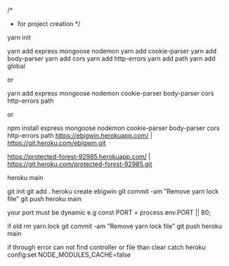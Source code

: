 /* 
- for project creation
  */

yarn init

yarn add express mongoose nodemon
yarn add cookie-parser
yarn add body-parser
yarn add cors
yarn add http-errors
yarn add path
yarn add global

or

yarn add express mongoose nodemon cookie-parser body-parser cors http-errors path

or

npm install express mongoose nodemon cookie-parser body-parser cors http-errors path
https://ebigwin.herokuapp.com/ | https://git.heroku.com/ebigwin.git

https://protected-forest-92985.herokuapp.com/ | https://git.heroku.com/protected-forest-92985.git


heroku main 

 git init
 git add .
 heroku create ebigwin
 git commit -am "Remove yarn lock file"
 git push heroku main

your port must be dynamic e.g  const PORT = process.env.PORT || 80;

 if old 
 rm yarn.lock
 git commit -am "Remove yarn lock file"
 git push heroku main


 if through error can not find controller or file than clear catch 
 heroku config:set NODE_MODULES_CACHE=false